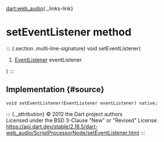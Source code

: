 [dart:web\_audio](../../dart-web_audio/dart-web_audio-library){._links-link}

setEventListener method
=======================

::: {.section .multi-line-signature}
void setEventListener(

1.  [EventListener](../../dart-html/eventlistener) eventListener

)
:::

Implementation {#source}
--------------

``` {.language-dart data-language="dart"}
void setEventListener(EventListener eventListener) native;
```

::: {._attribution}
© 2012 the Dart project authors\
Licensed under the BSD 3-Clause \"New\" or \"Revised\" License.\
<https://api.dart.dev/stable/2.18.5/dart-web_audio/ScriptProcessorNode/setEventListener.html>
:::
